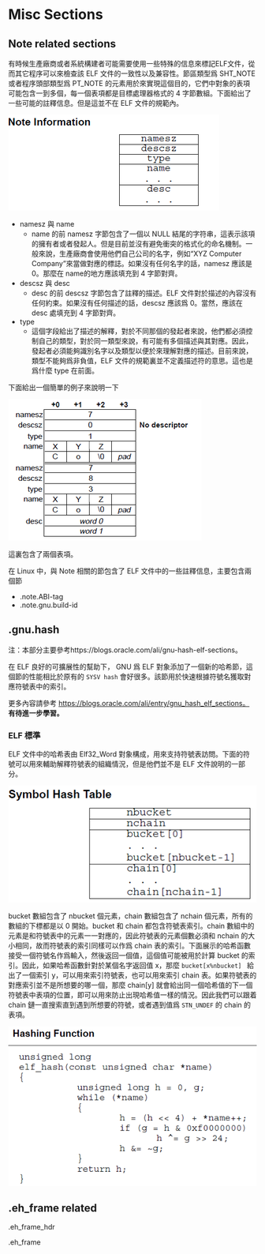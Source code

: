 # Misc Sections

## Note related sections

有時候生產廠商或者系統構建者可能需要使用一些特殊的信息來標記ELF文件，從而其它程序可以來檢查該 ELF 文件的一致性以及兼容性。節區類型爲 SHT_NOTE 或者程序頭部類型爲 PT_NOTE 的元素用於來實現這個目的，它們中對象的表項可能包含一到多個，每一個表項都是目標處理器格式的 4 字節數組。下面給出了一些可能的註釋信息。但是這並不在 ELF 文件的規範內。

![](./figure/note_information.png)

-   namesz 與 name
    -   name 的前 namesz 字節包含了一個以 NULL 結尾的字符串，這表示該項的擁有者或者發起人。但是目前並沒有避免衝突的格式化的命名機制。一般來說，生產廠商會使用他們自己公司的名字，例如“XYZ Computer Company”來當做對應的標誌。如果沒有任何名字的話，namesz 應該是0。那麼在 name的地方應該填充到 4 字節對齊。
-   descsz 與 desc
    -   desc 的前 descsz 字節包含了註釋的描述。ELF 文件對於描述的內容沒有任何約束。如果沒有任何描述的話，descsz 應該爲 0。當然，應該在 desc 處填充到 4 字節對齊。
-   type
    -   這個字段給出了描述的解釋，對於不同那個的發起者來說，他們都必須控制自己的類型，對於同一類型來說，有可能有多個描述與其對應。因此，發起者必須能夠識別名字以及類型以便於來理解對應的描述。目前來說，類型不能夠爲非負值，ELF 文件的規範裏並不定義描述符的意思。這也是爲什麼 type 在前面。

下面給出一個簡單的例子來說明一下

![](./figure/note_segment_example.png)

這裏包含了兩個表項。

在 Linux 中，與 Note 相關的節包含了 ELF 文件中的一些註釋信息，主要包含兩個節

-   .note.ABI-tag
-   .note.gnu.build-id

## .gnu.hash

注：本部分主要參考https://blogs.oracle.com/ali/gnu-hash-elf-sections。

在 ELF 良好的可擴展性的幫助下， GNU 爲 ELF 對象添加了一個新的哈希節，這個節的性能相比於原有的 `SYSV hash` 會好很多。該節用於快速根據符號名獲取對應符號表中的索引。

更多內容請參考 https://blogs.oracle.com/ali/entry/gnu_hash_elf_sections。 **有待進一步學習。**

### ELF 標準

ELF 文件中的哈希表由 Elf32_Word 對象構成，用來支持符號表訪問。下面的符號可以用來輔助解釋符號表的組織情況，但是他們並不是 ELF 文件說明的一部分。

![](./figure/symbol_hash_table.png)

bucket 數組包含了 nbucket 個元素，chain 數組包含了 nchain 個元素，所有的數組的下標都是以 0 開始。bucket 和 chain 都包含符號表索引。chain 數組中的元素是和符號表中的元素一一對應的，因此符號表的元素個數必須和 nchain 的大小相同，故而符號表的索引同樣可以作爲 chain 表的索引。下面展示的哈希函數接受一個符號名作爲輸入，然後返回一個值，這個值可能被用於計算 bucket 的索引。因此，如果哈希函數針對於某個名字返回值 x，那麼 `bucket[x%nbucket] ` 給出了一個索引 y，可以用來索引符號表，也可以用來索引 chain 表。如果符號表的對應索引並不是所想要的哪一個，那麼 chain[y] 就會給出同一個哈希值的下一個符號表中表項的位置，即可以用來防止出現哈希值一樣的情況。因此我們可以跟着 chain 鏈一直搜索直到遇到所想要的符號，或者遇到值爲 `STN_UNDEF` 的 chain 的表項。

![](./figure/hash_function.png)





## .eh_frame related

.eh_frame_hdr

.eh_frame
